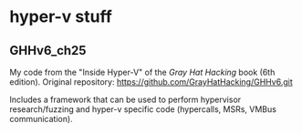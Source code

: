 # hyper-v stuff

## GHHv6_ch25

My code from the "Inside Hyper-V" of the *Gray Hat Hacking* book (6th edition).
Original repository: https://github.com/GrayHatHacking/GHHv6.git

Includes a framework that can be used to perform hypervisor research/fuzzing and hyper-v specific code (hypercalls, MSRs, VMBus communication).



